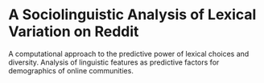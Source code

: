 # A Sociolinguistic Analysis of Lexical Variation on Reddit

A computational approach to the predictive power of lexical choices and diversity. Analysis of linguistic features as predictive factors for demographics of online communities. 
